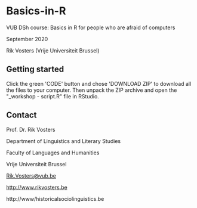 # Basics-in-R

VUB DSh course: Basics in R for people who are afraid of computers

September 2020

Rik Vosters (Vrije Universiteit Brussel)

## Getting started

Click the green 'CODE' button and chose 'DOWNLOAD ZIP' to download all the files to your computer. Then unpack the ZIP archive and open the "\_workshop - script.R" file in RStudio. 

## Contact

Prof. Dr. Rik Vosters

Department of Linguistics and Literary Studies

Faculty of Languages and Humanities

Vrije Universiteit Brussel

Rik.Vosters@vub.be

http://www.rikvosters.be

http://www/historicalsociolinguistics.be
